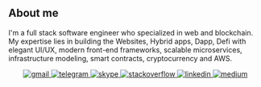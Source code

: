 <h2 align="left">About me</h2>

<p>
I'm a full stack software engineer who specialized in web and blockchain.
<br>
My expertise lies in building the Websites, Hybrid apps, Dapp, Defi with elegant UI/UX, modern front-end frameworks, scalable microservices, infrastructure modeling, smart contracts, cryptocurrency and AWS.
</p>
<div align="center">
<a href="mailto:toniohiraki@gmail.com" target="_blank">
  <img src=https://img.shields.io/badge/gmail-%23ea4335.svg?&style=for-the-badge&logo=gmail&logoColor=white alt=gmail style="margin-bottom: 5px;" />
</a>
<a href="https://t.me/angelicsmile028" target="_blank">
  <img src=https://img.shields.io/badge/telegram-%230088cc.svg?&style=for-the-badge&logo=telegram&logoColor=white alt=telegram style="margin-bottom: 5px;" />
</a>
<a href="https://join.skype.com/invite/vWuTVKaaENEA" target="_blank">
  <img src=https://img.shields.io/badge/skype-%2300aff0.svg?&style=for-the-badge&logo=skype&logoColor=white alt=skype style="margin-bottom: 5px;" />
</a>
<a href="https://stackoverflow.com/users/16007730/toniohk" target="_blank">
  <img src=https://img.shields.io/badge/stack%20overflow-%23f47f24.svg?&style=for-the-badge&logo=stackoverflow&logoColor=white alt=stackoverflow style="margin-bottom: 5px;" />
</a>
<a href="https://www.linkedin.com/in/tonio-hiraki-b24991225" target="_blank">
  <img src=https://img.shields.io/badge/linkedin-%231E77B5.svg?&style=for-the-badge&logo=linkedin&logoColor=white alt=linkedin style="margin-bottom: 5px;" />
</a>
<a href="https://medium.com/@toniohiraki" target="_blank">
  <img src=https://img.shields.io/badge/medium-%23000000.svg?&style=for-the-badge&logo=medium&logoColor=white alt=medium style="margin-bottom: 5px;" />
</a>
</div>